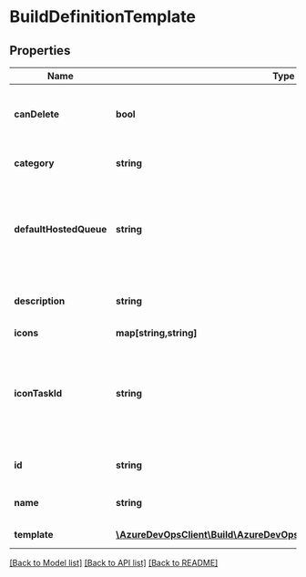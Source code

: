 # BuildDefinitionTemplate

## Properties
Name | Type | Description | Notes
------------ | ------------- | ------------- | -------------
**canDelete** | **bool** | Indicates whether the template can be deleted. | [optional] 
**category** | **string** | The template category. | [optional] 
**defaultHostedQueue** | **string** | An optional hosted agent queue for the template to use by default. | [optional] 
**description** | **string** | A description of the template. | [optional] 
**icons** | **map[string,string]** |  | [optional] 
**iconTaskId** | **string** | The ID of the task whose icon is used when showing this template in the UI. | [optional] 
**id** | **string** | The ID of the template. | [optional] 
**name** | **string** | The name of the template. | [optional] 
**template** | [**\AzureDevOpsClient\Build\AzureDevOpsClient\Build\Model\BuildDefinition**](BuildDefinition.md) | The actual template. | [optional] 

[[Back to Model list]](../README.md#documentation-for-models) [[Back to API list]](../README.md#documentation-for-api-endpoints) [[Back to README]](../README.md)


